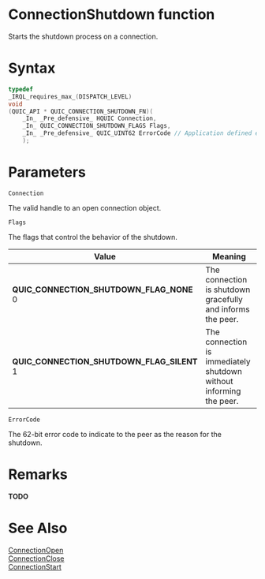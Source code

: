 ConnectionShutdown function
======

Starts the shutdown process on a connection.

# Syntax

```C
typedef
_IRQL_requires_max_(DISPATCH_LEVEL)
void
(QUIC_API * QUIC_CONNECTION_SHUTDOWN_FN)(
    _In_ _Pre_defensive_ HQUIC Connection,
    _In_ QUIC_CONNECTION_SHUTDOWN_FLAGS Flags,
    _In_ _Pre_defensive_ QUIC_UINT62 ErrorCode // Application defined error code
    );
```

# Parameters

`Connection`

The valid handle to an open connection object.

`Flags`

The flags that control the behavior of the shutdown.

Value | Meaning
--- | ---
**QUIC_CONNECTION_SHUTDOWN_FLAG_NONE**<br>0 | The connection is shutdown gracefully and informs the peer.
**QUIC_CONNECTION_SHUTDOWN_FLAG_SILENT**<br>1 | The connection is immediately shutdown without informing the peer.

`ErrorCode`

The 62-bit error code to indicate to the peer as the reason for the shutdown.

# Remarks

**TODO**

# See Also

[ConnectionOpen](ConnectionOpen.md)<br>
[ConnectionClose](ConnectionClose.md)<br>
[ConnectionStart](ConnectionStart.md)<br>
